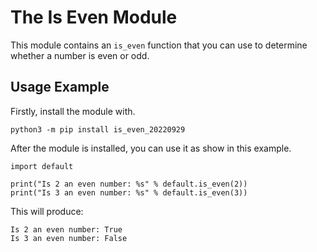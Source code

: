 # The Is Even Module

This module contains an `is_even` function that you can use to determine whether a number is even or odd.

## Usage Example

Firstly, install the module with.

```
python3 -m pip install is_even_20220929
```

After the module is installed, you can use it as show in this example.

```
import default

print("Is 2 an even number: %s" % default.is_even(2))
print("Is 3 an even number: %s" % default.is_even(3))
```

This will produce:

```
Is 2 an even number: True
Is 3 an even number: False
```